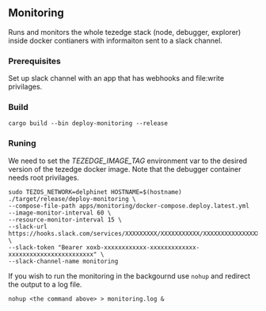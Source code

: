 ## Monitoring

Runs and monitors the whole tezedge stack (node, debugger, explorer) inside docker contianers with informaiton sent to a slack channel.

### Prerequisites

Set up slack channel with an app that has webhooks and file:write privilages. 

### Build

```cargo build --bin deploy-monitoring --release```

### Runing

We need to set the *TEZEDGE_IMAGE_TAG* environment var to the desired version of the tezedge docker image.
Note that the debugger container needs root privilages. 

```
sudo TEZOS_NETWORK=delphinet HOSTNAME=$(hostname) ./target/release/deploy-monitoring \
--compose-file-path apps/monitoring/docker-compose.deploy.latest.yml
--image-monitor-interval 60 \ 
--resource-monitor-interval 15 \
--slack-url https://hooks.slack.com/services/XXXXXXXXX/XXXXXXXXXXX/XXXXXXXXXXXXXXXXXXXXXXXX \
--slack-token "Bearer xoxb-xxxxxxxxxxxx-xxxxxxxxxxxxx-xxxxxxxxxxxxxxxxxxxxxxxx" \
--slack-channel-name monitoring
```

If you wish to run the monitoring in the backgournd use `nohup` and redirect the output to a log file.

```
nohup <the command above> > monitoring.log &
```